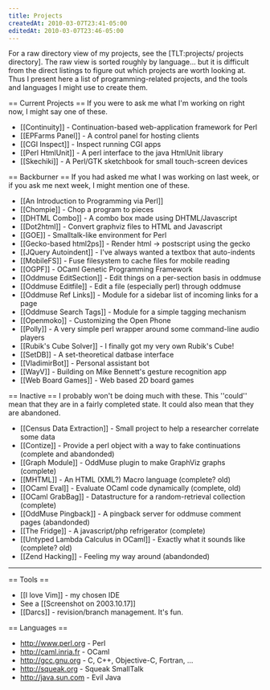 ```yaml
---
title: Projects
createdAt: 2010-03-07T23:41-05:00
editedAt: 2010-03-07T23:46-05:00
---
```


For a raw directory view of my projects, see the [TLT:projects/ projects directory].  The raw view is sorted roughly by language... but it is difficult from the direct listings to figure out which projects are worth looking at. Thus I present here a list of programming-related projects, and the tools and languages I might use to create them.

== Current Projects ==
If you were to ask me what I'm working on right now, I might say one of these.
* [[Continuity]] - Continuation-based web-application framework for Perl
* [[EPFarms Panel]] - A control panel for hosting clients
* [[CGI Inspect]] - Inspect running CGI apps
* [[Perl HtmlUnit]] - A perl interface to the java HtmlUnit library
* [[Skechiki]] - A Perl/GTK sketchbook for small touch-screen devices

== Backburner ==
If you had asked me what I was working on last week, or if you ask me next week, I might mention one of these.
* [[An Introduction to Programming via Perl]]
* [[Chompie]] - Chop a program to pieces
* [[DHTML Combo]] - A combo box made using DHTML/Javascript
* [[Dot2html]] - Convert graphviz files to HTML and Javascript
* [[GOE]] - Smalltalk-like environment for Perl
* [[Gecko-based html2ps]] - Render html -> postscript using the gecko 
* [[JQuery Autoindent]] - I've always wanted a textbox that auto-indents
* [[MobileFS]] - Fuse filesystem to cache files for mobile reading
* [[OGPF]] - OCaml Genetic Programming Framework
* [[Oddmuse EditSection]] - Edit things on a per-section basis in oddmuse
* [[Oddmuse Editfile]] - Edit a file (especially perl) through oddmuse
* [[Oddmuse Ref Links]] - Module for a sidebar list of incoming links for a page
* [[Oddmuse Search Tags]] - Module for a simple tagging mechanism
* [[Openmoko]] - Customizing the Open Phone
* [[Polly]] - A very simple perl wrapper around some command-line audio players
* [[Rubik's Cube Solver]] - I finally got my very own Rubik's Cube!
* [[SetDB]] - A set-theoretical datbase interface
* [[VladimirBot]] - Personal assistant bot
* [[WayV]] - Building on Mike Bennett's gesture recognition app
* [[Web Board Games]] - Web based 2D board games

== Inactive ==
I probably won't be doing much with these. This ''could'' mean that they are in a fairly completed state. It could also mean that they are abandoned.
* [[Census Data Extraction]] - Small project to help a researcher correlate some data
* [[Contize]] - Provide a perl object with a way to fake continuations (complete and abandonded)
* [[Graph Module]] - OddMuse plugin to make GraphViz graphs (complete)
* [[MHTML]] - An HTML (XML?) Macro language (complete? old)
* [[OCaml Eval]] - Evaluate OCaml code dynamically (complete, old)
* [[OCaml GrabBag]] - Datastructure for a random-retrieval collection (complete)
* [[OddMuse Pingback]] - A pingback server for oddmuse comment pages (abandonded)
* [[The Fridge]] - A javascript/php refrigerator (complete)
* [[Untyped Lambda Calculus in OCaml]] - Exactly what it sounds like (complete? old)
* [[Zend Hacking]] - Feeling my way around (abandonded)


----

== Tools ==
* [[I love Vim]] - my chosen IDE
* See a [[Screenshot on 2003.10.17]]
* [[Darcs]] - revision/branch management. It's fun.

== Languages ==
* http://www.perl.org - Perl
* http://caml.inria.fr - OCaml
* http://gcc.gnu.org - C, C++, Objective-C, Fortran, ...
* http://squeak.org - Squeak SmallTalk
* http://java.sun.com - Evil Java

